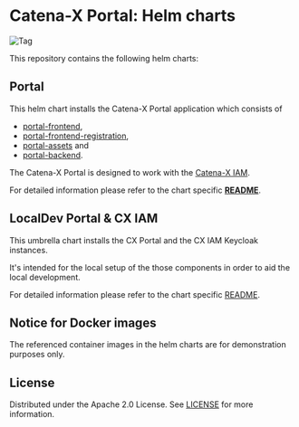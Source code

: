 # Catena-X Portal: Helm charts

![Tag](https://img.shields.io/static/v1?label=&message=LeadingRepository&color=green&style=flat)

This repository contains the following helm charts:

##  Portal

This helm chart installs the Catena-X Portal application which consists of

* [portal-frontend](https://github.com/eclipse-tractusx/portal-frontend),
* [portal-frontend-registration](https://github.com/eclipse-tractusx/portal-frontend-registration),
* [portal-assets](https://github.com/eclipse-tractusx/portal-assets) and
* [portal-backend](https://github.com/eclipse-tractusx/portal-backend).

The Catena-X Portal is designed to work with the [Catena-X IAM](https://github.com/eclipse-tractusx/portal-iam).

For detailed information please refer to the chart specific **[README](./charts/portal/README.md)**.

##  LocalDev Portal & CX IAM

This umbrella chart installs the CX Portal and the CX IAM Keycloak instances.

It's intended for the local setup of the those components in order to aid the local development.

For detailed information please refer to the chart specific [README](./charts/localdev/README.md).

## Notice for Docker images

The referenced container images in the helm charts are for demonstration purposes only.

## License

Distributed under the Apache 2.0 License.
See [LICENSE](./LICENSE) for more information.
